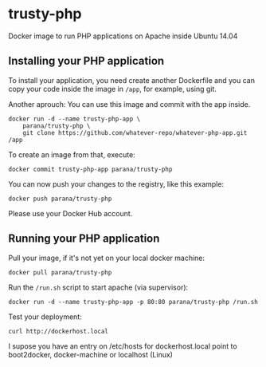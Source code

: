 # trusty-php

Docker image to run PHP applications on Apache inside Ubuntu 14.04

## Installing your PHP application

To install your application, you need create another Dockerfile and
you can copy your code inside the image in `/app`, for example, using git.

Another aprouch: You can use this image and commit with the app inside.

    docker run -d --name trusty-php-app \
        parana/trusty-php \
        git clone https://github.com/whatever-repo/whatever-php-app.git /app

To create an image from that, execute:

    docker commit trusty-php-app parana/trusty-php

You can now push your changes to the registry, like this example:

    docker push parana/trusty-php

Please use your Docker Hub account.

## Running your PHP application

Pull your image, if it's not yet on your local docker machine:

	docker pull parana/trusty-php

Run the `/run.sh` script to start apache (via supervisor):

	docker run -d --name trusty-php-app -p 80:80 parana/trusty-php /run.sh

Test your deployment:

	curl http://dockerhost.local

I supose you have an entry on /etc/hosts for dockerhost.local point 
to boot2docker, docker-machine or localhost (Linux)
